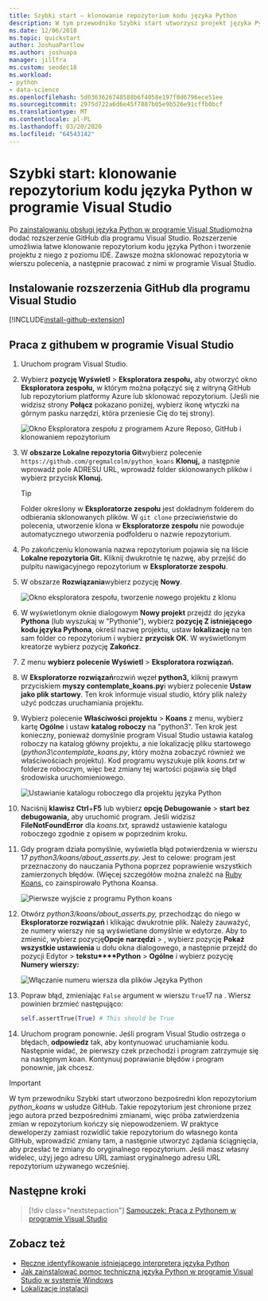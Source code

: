 ```yaml
---
title: Szybki start — klonowanie repozytorium kodu języka Python
description: W tym przewodniku Szybki start utworzysz projekt języka Python w programie Visual Studio, klonując repozytorium koans języka Python przy użyciu Eksploratora zespołu programu Visual Studio.
ms.date: 12/06/2018
ms.topic: quickstart
author: JoshuaPartlow
ms.author: joshuapa
manager: jillfra
ms.custom: seodec18
ms.workload:
- python
- data-science
ms.openlocfilehash: 5d0363626748588b6f4058e197f0d6796ece51ee
ms.sourcegitcommit: 2975d722a6d6e45f7887b05e9b526e91cffb0bcf
ms.translationtype: MT
ms.contentlocale: pl-PL
ms.lasthandoff: 03/20/2020
ms.locfileid: "64543142"
---
```

# <a name="quickstart-clone-a-repository-of-python-code-in-visual-studio"></a>Szybki start: klonowanie repozytorium kodu języka Python w programie Visual Studio

Po [zainstalowaniu obsługi języka Python w programie Visual Studio](installing-python-support-in-visual-studio.md)można dodać rozszerzenie GitHub dla programu Visual Studio. Rozszerzenie umożliwia łatwe klonowanie repozytorium kodu języka Python i tworzenie projektu z niego z poziomu IDE. Zawsze można sklonować repozytoria w wierszu polecenia, a następnie pracować z nimi w programie Visual Studio.

## <a name="install-the-github-extension-for-visual-studio"></a>Instalowanie rozszerzenia GitHub dla programu Visual Studio

[!INCLUDE[install-github-extension](includes/install-github-extension.md)]

## <a name="work-with-github-in-visual-studio"></a>Praca z githubem w programie Visual Studio

1. Uruchom program Visual Studio.

1. Wybierz **pozycję Wyświetl** > **Eksploratora zespołu,** aby otworzyć okno **Eksploratora zespołu,** w którym można połączyć się z witryną GitHub lub repozytorium platformy Azure lub sklonować repozytorium. (Jeśli nie widzisz strony **Połącz** pokazano poniżej, wybierz ikonę wtyczki na górnym pasku narzędzi, która przeniesie Cię do tej strony).

    ![Okno Eksploratora zespołu z programem Azure Reposo, GitHub i klonowaniem repozytorium](media/team-explorer.png)

1. W **obszarze Lokalne repozytoria Git**wybierz polecenie `https://github.com/gregmalcolm/python_koans` **Klonuj,** a następnie wprowadź pole ADRESU URL, wprowadź folder sklonowanych plików i wybierz przycisk **Klonuj.**

    > [!Tip]
    > Folder określony w **Eksploratorze zespołu** jest dokładnym folderem do odbierania sklonowanych plików. W `git clone` przeciwieństwie do polecenia, utworzenie klona w **Eksploratorze zespołu** nie powoduje automatycznego utworzenia podfolderu o nazwie repozytorium.

1. Po zakończeniu klonowania nazwa repozytorium pojawia się na liście **Lokalne repozytoria Git.** Kliknij dwukrotnie tę nazwę, aby przejść do pulpitu nawigacyjnego repozytorium w **Eksploratorze zespołu**.

1. W obszarze **Rozwiązania**wybierz pozycję **Nowy**.

    ![Okno eksploratora zespołu, tworzenie nowego projektu z klonu](media/team-explorer-new-project.png)

1. W wyświetlonym oknie dialogowym **Nowy projekt** przejdź do języka **Pythona** (lub wyszukaj w "Pythonie"), wybierz **pozycję Z istniejącego kodu języka Pythona**, określ nazwę projektu, ustaw **lokalizację** na ten sam folder co repozytorium i wybierz **przycisk OK**. W wyświetlonym kreatorze wybierz pozycję **Zakończ**.

1. Z menu **wybierz polecenie Wyświetl** > **Eksploratora rozwiązań.**

1. W **Eksploratorze rozwiązań**rozwiń węzeł **python3,** kliknij prawym przyciskiem **myszy contemplate_koans.py**i wybierz polecenie **Ustaw jako plik startowy**. Ten krok informuje visual studio, który plik należy użyć podczas uruchamiania projektu.

1. Wybierz polecenie **Właściwości projektu** > **Koans** z menu, wybierz kartę **Ogólne** i ustaw **katalog roboczy** na "python3". Ten krok jest konieczny, ponieważ domyślnie program Visual Studio ustawia katalog roboczy na katalog główny projektu, a nie lokalizację pliku startowego (*python3\contemplate_koans.py*, który można zobaczyć również we właściwościach projektu). Kod programu wyszukuje plik *koans.txt* w folderze roboczym, więc bez zmiany tej wartości pojawia się błąd środowiska uruchomieniowego.

    ![Ustawianie katalogu roboczego dla projektu języka Python](media/projects-set-working-directory.png)

1. Naciśnij **klawisz Ctrl**+**F5** lub wybierz **opcję Debugowanie** > **start bez debugowania,** aby uruchomić program. Jeśli widzisz **FileNotFoundError** dla *koans.txt,* sprawdź ustawienie katalogu roboczego zgodnie z opisem w poprzednim kroku.

1. Gdy program działa pomyślnie, wyświetla błąd potwierdzenia w wierszu 17 *python3/koans/about_asserts.py*. Jest to celowe: program jest przeznaczony do nauczania Pythona poprzez poprawienie wszystkich zamierzonych błędów. (Więcej szczegółów można znaleźć na [Ruby Koans](https://rubykoans.com/), co zainspirowało Pythona Koansa.

    ![Pierwsze wyjście z programu Python koans](media/koans-output.png)

1. Otwórz *python3/koans/about_asserts.py,* przechodząc do niego w **Eksploratorze rozwiązań** i klikając dwukrotnie plik. Należy zauważyć, że numery wierszy nie są wyświetlane domyślnie w edytorze. Aby to zmienić, wybierz pozycję**Opcje** **narzędzi** > , wybierz pozycję **Pokaż wszystkie ustawienia** u dołu okna dialogowego, a następnie przejdź do pozycji Edytor >  **tekstu****Python** > **Ogólne** i wybierz pozycję **Numery wierszy:**

    ![Włączanie numeru wiersza dla plików Języka Python](media/options-general-line-numbers.png)

1. Popraw błąd, zmieniając `False` argument w wierszu `True`17 na . Wiersz powinien brzmieć następująco:

    ```python
    self.assertTrue(True) # This should be True
    ```

1. Uruchom program ponownie. Jeśli program Visual Studio ostrzega o błędach, **odpowiedz** tak, aby kontynuować uruchamianie kodu. Następnie widać, że pierwszy czek przechodzi i program zatrzymuje się na następnym koan. Kontynuuj poprawianie błędów i program ponownie, jak chcesz.

> [!Important]
> W tym przewodniku Szybki start utworzono bezpośredni klon repozytorium *python_koans* w usłudze GitHub. Takie repozytorium jest chronione przez jego autora przed bezpośrednimi zmianami, więc próba zatwierdzenia zmian w repozytorium kończy się niepowodzeniem. W praktyce deweloperzy zamiast rozwidlić takie repozytorium do własnego konta GitHub, wprowadzić zmiany tam, a następnie utworzyć żądania ściągnięcia, aby przesłać te zmiany do oryginalnego repozytorium. Jeśli masz własny widelec, użyj jego adresu URL zamiast oryginalnego adresu URL repozytorium używanego wcześniej.

## <a name="next-steps"></a>Następne kroki

> [!div class="nextstepaction"]
> [Samouczek: Praca z Pythonem w programie Visual Studio](tutorial-working-with-python-in-visual-studio-step-01-create-project.md)

## <a name="see-also"></a>Zobacz też

- [Ręczne identyfikowanie istniejącego interpretera języka Python](managing-python-environments-in-visual-studio.md#manually-identify-an-existing-environment)
- [Jak zainstalować pomoc techniczną języka Python w programie Visual Studio w systemie Windows](installing-python-support-in-visual-studio.md)
- [Lokalizacje instalacji](installing-python-support-in-visual-studio.md#install-locations)
